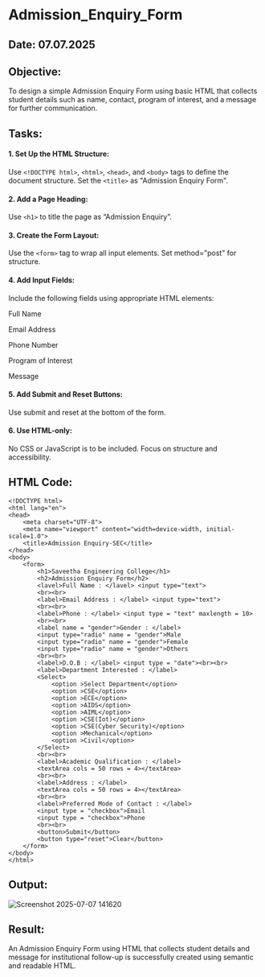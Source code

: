# Admission_Enquiry_Form
## Date: 07.07.2025

## Objective:
To design a simple Admission Enquiry Form using basic HTML that collects student details such as name, contact, program of interest, and a message for further communication.

## Tasks:
#### 1. Set Up the HTML Structure:
Use ```<!DOCTYPE html>```, ```<html>```, ```<head>```, and ```<body>``` tags to define the document structure.
Set the ```<title>``` as "Admission Enquiry Form".

#### 2. Add a Page Heading:
Use ```<h1>``` to title the page as “Admission Enquiry”.

#### 3. Create the Form Layout:
Use the ```<form>``` tag to wrap all input elements. Set method="post" for structure.

#### 4. Add Input Fields:
Include the following fields using appropriate HTML elements:

Full Name

Email Address

Phone Number 

Program of Interest 

Message

#### 5. Add Submit and Reset Buttons:
Use submit and reset at the bottom of the form.

#### 6. Use HTML-only:
No CSS or JavaScript is to be included. Focus on structure and accessibility.

## HTML Code:
```
<!DOCTYPE html>
<html lang="en">
<head>
    <meta charset="UTF-8">
    <meta name="viewport" content="width=device-width, initial-scale=1.0">
    <title>Admission Enquiry-SEC</title>
</head>
<body>
    <form>
        <h1>Saveetha Engineering College</h1>
        <h2>Admission Enquiry Form</h2>
        <lavel>Full Name : </lavel> <input type="text">
        <br><br>
        <label>Email Address : </label> <input type="text">
        <br><br>
        <label>Phone : </label> <input type = "text" maxlength = 10>
        <br><br>
        <label name = "gender">Gender : </label>
        <input type="radio" name = "gender">Male
        <input type="radio" name = "gender">Female
        <input type="radio" name = "gender">Others
        <br><br>
        <label>D.O.B : </label> <input type = "date"><br><br>
        <label>Department Interested : </label>
        <Select>
            <option >Select Department</option>
            <option >CSE</option>
            <option >ECE</option>
            <option >AIDS</option>
            <option >AIML</option>
            <option >CSE(Iot)</option>
            <option >CSE(Cyber Security)</option>
            <option >Mechanical</option>
            <option >Civil</option>
        </Select>
        <br><br>
        <label>Academic Qualification : </label>
        <textArea cols = 50 rows = 4></textArea>
        <br><br>
        <label>Address : </label>
        <textArea cols = 50 rows = 4></textArea>
        <br><br>
        <label>Preferred Mode of Contact : </label>
        <input type = "checkbox">Email
        <input type = "checkbox">Phone
        <br><br>
        <button>Submit</button>
        <button type="reset">Clear</button>
    </form>
</body>
</html>
```

## Output:
![Screenshot 2025-07-07 141620](https://github.com/user-attachments/assets/24eed6c4-ddb6-427a-9cfa-7c40e9e4ac00)

## Result:
An Admission Enquiry Form using HTML that collects student details and message for institutional follow-up is successfully created using semantic and readable HTML.
